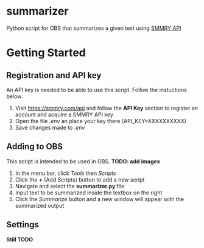 # summarizer
Python script for OBS that summarizes a given text using [SMMRY API](https://smmry.com/)

# Getting Started
## Registration and API key
An API key is needed to be able to use this script. Follow the instuctions below:
1. Visit https://smmry.com/api and follow the **API Key** section to register an account and acquire a SMMRY API key
2. Open the file *.env* an place your key there (API_KEY=XXXXXXXXXX)
3. Save changes made to *.env*
## Adding to OBS
This script is intended to be used in OBS. **TODO: add images**
1. In the menu bar, click *Tools* then *Scripts*
2. Click the **+** (Add Scripts) button to add a new script
3. Navigate and select the **summarizer.py** file
4. Input text to be summarized inside the textbox on the right
5. Click the *Summarize* button and a new window will appear with the summarized output
## Settings
**Still TODO**
